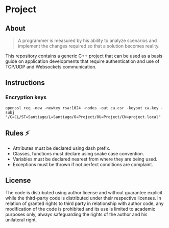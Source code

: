 # Project

## About

> A programmer is measured by his ability to analyze scenarios and implement the changes required so that a solution becomes reality.

This repository contains a generic C++ project that can be used as a basis guide on application developments that require authentication and use of TCP/UDP and Websockets communication. 

## Instructions

### Encryption keys

```shell
openssl req -new -newkey rsa:1024 -nodes -out ca.csr -keyout ca.key -subj "/C=CL/ST=Santiago/L=Santiago/O=Project/OU=Project/CN=project.local"
```

## Rules ⚡

- Attributes must be declared using dash prefix.
- Classes, functions must declare using snake case convention.
- Variables must be declared nearest from where they are being used.
- Exceptions must be thrown if not perfect conditions are complaint.

## License

The code is distributed using author license and without guarantee explicit while the third-party code is distributed under their respective licenses. In relation of granted rights to third party in relationship with author code, any modification of the code is prohibited and its use is limited to academic purposes only, always safeguarding the rights of the author and his unilateral right.